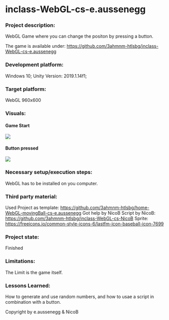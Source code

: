 # inclass-WebGL-cs-e.aussenegg

### Project description: 
WebGL Game where you can change the positon by pressing a button.

The game is available under: https://github.com/3ahmnm-htlsbg/inclass-WebGL-cs-e.aussenegg

### Development platform: 
Windows 10; 
Unity Version: 2019.1.14f1;

### Target platform: 
WebGL 960x600 

### Visuals: 
#### Game Start
<div>
<img src="Screenshots/Start.JPG">
</div>

#### Button pressed
<div>
<img src="Screenshots/ButtonPressed.JPG">
</div>

### Necessary setup/execution steps: 
WebGL has to be installed on you computer.

### Third party material: 
Used Project as template: https://github.com/3ahmnm-htlsbg/home-WebGL-movingBall-cs-e.aussenegg
Got help by NicoB
Script by NicoB: https://github.com/3ahmnm-htlsbg/inclass-WebGL-cs-NicoB
Sprite: https://freeicons.io/common-style-icons-6/lastfm-icon-baseball-icon-7699

### Project state: 
Finished

### Limitations: 
The Limit is the game itself.

### Lessons Learned: 
How to generate and use random numbers, and how to usae a script in combination with a button.

Copyright by e.aussenegg & NicoB
